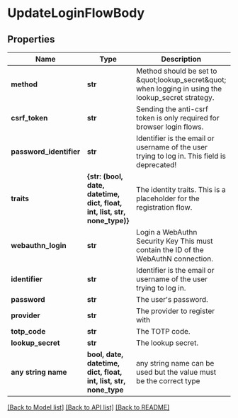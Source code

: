 # UpdateLoginFlowBody


## Properties
Name | Type | Description | Notes
------------ | ------------- | ------------- | -------------
**method** | **str** | Method should be set to \&quot;lookup_secret\&quot; when logging in using the lookup_secret strategy. | 
**csrf_token** | **str** | Sending the anti-csrf token is only required for browser login flows. | [optional] 
**password_identifier** | **str** | Identifier is the email or username of the user trying to log in. This field is deprecated! | [optional] 
**traits** | **{str: (bool, date, datetime, dict, float, int, list, str, none_type)}** | The identity traits. This is a placeholder for the registration flow. | [optional] 
**webauthn_login** | **str** | Login a WebAuthn Security Key  This must contain the ID of the WebAuthN connection. | [optional] 
**identifier** | **str** | Identifier is the email or username of the user trying to log in. | [optional] 
**password** | **str** | The user&#39;s password. | [optional] 
**provider** | **str** | The provider to register with | [optional] 
**totp_code** | **str** | The TOTP code. | [optional] 
**lookup_secret** | **str** | The lookup secret. | [optional] 
**any string name** | **bool, date, datetime, dict, float, int, list, str, none_type** | any string name can be used but the value must be the correct type | [optional]

[[Back to Model list]](../README.md#documentation-for-models) [[Back to API list]](../README.md#documentation-for-api-endpoints) [[Back to README]](../README.md)



